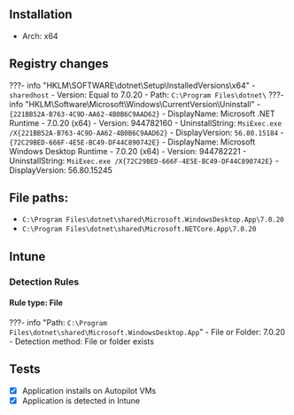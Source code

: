 ## Installation
- Arch: x64

## Registry changes
???- info "HKLM\SOFTWARE\dotnet\Setup\InstalledVersions\x64"
	- `sharedhost`
		- Version: Equal to 7.0.20
		- Path: `C:\Program Files\dotnet\`
???- info "HKLM\Software\Microsoft\Windows\CurrentVersion\Uninstall"
	- `{221BB52A-B763-4C9D-AA62-4B0B6C9AAD62}`
		- DisplayName: Microsoft .NET Runtime - 7.0.20 (x64)
		- Version: 944782160
		- UninstallString: `MsiExec.exe /X{221BB52A-B763-4C9D-AA62-4B0B6C9AAD62}`
		- DisplayVersion: `56.80.15184`
	- `{72C29BED-666F-4E5E-BC49-DF44C890742E}`
		- DisplayName: Microsoft Windows Desktop Runtime - 7.0.20 (x64)
		- Version: 944782221
		- UninstallString: `MsiExec.exe /X{72C29BED-666F-4E5E-BC49-DF44C890742E}`
		- DisplayVersion: 56.80.15245

## File paths:
- `C:\Program Files\dotnet\shared\Microsoft.WindowsDesktop.App\7.0.20`
- `C:\Program Files\dotnet\shared\Microsoft.NETCore.App\7.0.20`

## Intune
### Detection Rules
#### Rule type: File
???- info "Path: `C:\Program Files\dotnet\shared\Microsoft.WindowsDesktop.App`"
	- File or Folder: 7.0.20
	- Detection method: File or folder exists
## Tests
 - [X] Application installs on Autopilot VMs
 - [x] Application is detected in Intune